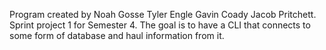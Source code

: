 Program created by Noah Gosse Tyler Engle Gavin Coady Jacob Pritchett. Sprint project 1 for Semester 4. The goal is to have a CLI that connects to some form of database and haul information from it.
